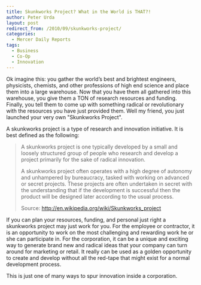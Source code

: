 ```yaml
---
title: Skunkworks Project? What in the World is THAT?!
author: Peter Urda
layout: post
redirect_from: /2010/09/skunkworks-project/
categories:
  - Mercer Daily Reports
tags:
  - Business
  - Co-Op
  - Innovation
---
```

Ok imagine this: you gather the world&#8217;s best and brightest engineers, physicists, chemists, and other professions of high end science and place them into a large warehouse. Now that you have them all gathered into this warehouse, you give them a TON of research resources and funding. Finally, you tell them to come up with something radical or revolutionary with the resources you have just provided them. Well my friend, you just launched your very own "Skunkworks Project".

A skunkworks project is a type of research and innovation initiative. It is best defined as the following:

> A skunkworks project is one typically developed by a small and loosely structured group of people who research and develop a project primarily for the sake of radical innovation.
> 
> A skunkworks project often operates with a high degree of autonomy and unhampered by bureaucracy, tasked with working on advanced or secret projects. These projects are often undertaken in secret with the understanding that if the development is successful then the product will be designed later according to the usual process.
> 
> Source: <a href="http://en.wikipedia.org/w/index.php?title=Skunkworks_project&#038;oldid=375231281" class="external external_icon" target="_blank">http://en.wikipedia.org/wiki/Skunkworks_project</a> 

If you can plan your resources, funding, and personal just right a skunkworks project may just work for you. For the employee or contractor, it is an opportunity to work on the most challenging and rewarding work he or she can participate in. For the corporation, it can be a unique and exciting way to generate brand new and radical ideas that your company can turn around for marketing or retail. It really can be used as a golden opportunity to create and develop without all the red-tape that might exist for a normal development process.

This is just one of many ways to spur innovation inside a corporation.
